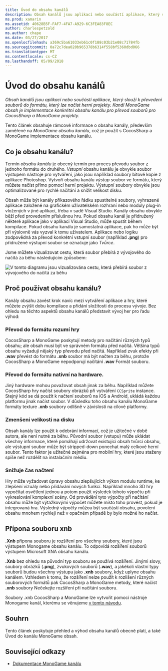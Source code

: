 ```yaml
---
title: Úvod do obsahu kanálů
description: Obsah kanálů jsou aplikací nebo součástí aplikace, který slouží k převedení souborů do formátu, který lze načíst herní projekty. Kanál MonoGame obsah je implementace konkrétní obsahu kanálu pro převod souborů pro CocosSharp a MonoGame projekty.
ms.prod: xamarin
ms.assetid: 40628B5F-FAF7-4FA7-A929-6C3FEA83F8EC
author: charlespetzold
ms.author: chape
ms.date: 03/27/2017
ms.openlocfilehash: a369c5ba61033eb61c0f188c03b21e08c71784fb
ms.sourcegitcommit: 0a72c7dea020b965378b6314f558bf5360dbd066
ms.translationtype: MT
ms.contentlocale: cs-CZ
ms.lasthandoff: 05/09/2018
---
```

# <a name="introduction-to-content-pipelines"></a>Úvod do obsahu kanálů

_Obsah kanálů jsou aplikací nebo součástí aplikace, který slouží k převedení souborů do formátu, který lze načíst herní projekty. Kanál MonoGame obsah je implementace konkrétní obsahu kanálu pro převod souborů pro CocosSharp a MonoGame projekty._

Tento článek obsahuje rámcové informace o obsahu kanály, především zaměřené na *MonoGame obsahu kanálu*, což je použít s CocosSharp a MonoGame implementace obsahu kanálu.


## <a name="what-is-a-content-pipeline"></a>Co je obsahu kanálu?

Termín *obsahu kanálu* je obecný termín pro proces převodu soubor z jednoho formátu do druhého. *Vstupní* obsahu kanálu je obvykle soubor výstupem nástroje pro vytváření, jako jsou například soubory bitové kopie z aplikace Photoshop. Vytvoří obsahu kanálu *výstup* soubor ve formátu, který můžete načíst přímo pomocí herní projektu. Výstupní soubory obvykle jsou optimalizované pro rychlé načítání a snížit velikost disku.

Obsah může být kanály příkazového řádku spustitelné soubory, vyhrazené aplikace založené na grafickém uživatelském rozhraní nebo moduly plug-in vložených v jiné aplikaci, třeba v sadě Visual Studio. Kanály obsahu obvykle běží před provedením příslušnou hru. Pokud obsahu kanál je přidružený některé aplikace jako v aplikaci Visual Studio, může spustit během kompilace. Pokud obsahu kanálu je samostatná aplikace, pak ho může být při výslovně vás vyzval k tomu uživatelem. Aplikace nebo logiku zodpovědná za převod konkrétní vstupní soubor (například **.png**) pro přidružené výstupní soubor se označuje jako *Tvůrce*. 

Jsme můžete vizualizovat cestu, která soubor přebírá z vývojového do načítá za běhu následujícím způsobem:

![](introduction-images/image1.png "V tomto diagramu jsou vizualizována cestu, která přebírá soubor z vývojového do načítá za běhu")

## <a name="why-use-a-content-pipeline"></a>Proč používat obsahu kanálu?

Kanály obsahu zavést krok navíc mezi vytváření aplikace a hry, které můžete zvýšit dobu kompilace a přidání složitosti do procesu vývoje. Bez ohledu na těchto aspektů obsahu kanálů představit vývoj her pro řadu výhod:


### <a name="converting-to-a-format-understood-by-the-game"></a>Převod do formátu rozumí hry

CocosSharp a MonoGame poskytují metody pro načítání různých typů obsahu; ale obsah musí být ve správném formátu před načítá. Většina typů obsahu vyžadují nějaký typ převodu před načítá. Například zvuk efekty při **.wav** převést do formátu **.xnb** soubor má být načten za běhu, protože CocosSharp a MonoGame nepodporují načítání **.wav** Formát souboru.


### <a name="converting-to-a-format-native-to-the-hardware"></a>Převod do formátu nativní na hardware.

Jiný hardware mohou považovat obsah jinak za běhu. Například můžete CocosSharp hry načíst soubory obrázků při vytváření `CCSprite` instance. Stejný kód se dá použít k načtení souborů na iOS a Android, ukládá každou platformu jinak načíst soubor. V důsledku toho obsahu kanálu MonoGame formáty texture **.xnb** soubory odlišně v závislosti na cílové platformy.


### <a name="reducing-size-on-disk"></a>Zmenšení velikosti na disku 

Obsah kanály lze použít k odebrání informací, což je užitečné v době autora, ale není nutné za běhu. Původní soubor (vstupu) může ukládat všechny informace, které pomáhají udržovat existující obsah tvůrci obsahu, ale výstupní soubor může být stripped-down ponechat malý celkové herní soubor. Tento faktor je užitečné zejména pro mobilní hry, které jsou staženy spíše než rozdělit na instalačním médiu.


### <a name="reducing-load-time"></a>Snižuje čas načtení

Hry může vyžadovat úpravy obsahu zlepšujících výkon modulu runtime, ke zlepšení vizuály nebo přidávání nových funkcí. Například mnoho 3D hry vypočítat osvětlení jednou a potom použít výsledek tohoto výpočtu při vykreslování komplexní scény. Od provádění tyto výpočty při načítání obsahu může být výtažkovými výpočet můžete místo toho provést, pokud je integrovaná hra. Výsledný výpočty můžou být součástí obsahu, povolení obsahu mnohem rychleji než v opačném případě by bylo možné ho načíst. 


## <a name="xnb-file-extension"></a>Přípona souboru xnb

**.Xnb** přípona souboru je rozšíření pro všechny soubory, které jsou výstupem Monogame obsahu kanálu. To odpovídá rozšíření souborů výstupem Microsoft XNA obsahu kanálu.

**.Xnb** bez ohledu na původní typ souboru se používá rozšíření. Jinými slovy, soubory obrázků (**.png**), zvukových souborů (**.wav**), a jakékoli vlastní typy souborů budou všechny výstupu jako **.xnb** soubory, když uplyne obsahu kanálem. Vzhledem k tomu, že rozšíření nelze použít k rozlišení různých souborových formátů pak CocosSharp a MonoGame metody, které načíst **.xnb** soubory Nečekejte rozšíření při načítání souboru.

Soubory .xnb CocosSharp a MonoGame lze vytvořit pomocí nástroje Monogame kanál, kterému se věnujeme [v tomto návodu](~/graphics-games/cocossharp/content-pipeline/walkthrough.md).


## <a name="summary"></a>Souhrn

Tento článek poskytuje přehled a výhod obsahu kanálů obecně platí, a také Úvod do kanálu MonoGame obsah.

## <a name="related-links"></a>Související odkazy

- [Dokumentace MonoGame kanálu](http://www.monogame.net/documentation/?page=Pipeline)

